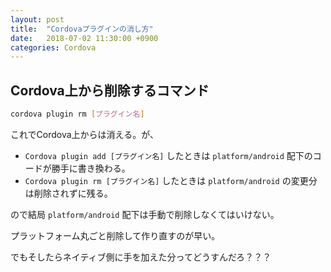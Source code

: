 ```yaml
---
layout: post
title:  "Cordovaプラグインの消し方"
date:   2018-07-02 11:30:00 +0900
categories: Cordova
---
```


## Cordova上から削除するコマンド
```bash
cordova plugin rm [プラグイン名]
```

これでCordova上からは消える。が、

* `Cordova plugin add [プラグイン名]` したときは `platform/android` 配下のコードが勝手に書き換わる。
* `Cordova plugin rm [プラグイン名]` したときは `platform/android` の変更分は削除されずに残る。


ので結局 `platform/android` 配下は手動で削除しなくてはいけない。

プラットフォーム丸ごと削除して作り直すのが早い。

でもそしたらネイティブ側に手を加えた分ってどうすんだろ？？？

